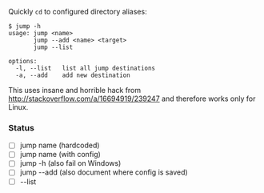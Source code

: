 Quickly `cd` to configured directory aliases:

    $ jump -h
    usage: jump <name>
           jump --add <name> <target>
           jump --list

    options:
      -l, --list   list all jump destinations
      -a, --add    add new destination

This uses insane and horrible hack from
http://stackoverflow.com/a/16694919/239247
and therefore works only for Linux.

### Status

* [ ] jump name  (hardcoded)
* [ ] jump name  (with config)
* [ ] jump -h    (also fail on Windows)
* [ ] jump --add (also document where config is saved)
* [ ] --list
